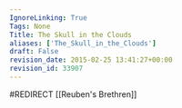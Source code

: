 ```yaml
---
IgnoreLinking: True
Tags: None
Title: The Skull in the Clouds
aliases: ['The_Skull_in_the_Clouds']
draft: False
revision_date: 2015-02-25 13:41:27+00:00
revision_id: 33907
---
```


#REDIRECT [[Reuben's Brethren]]
